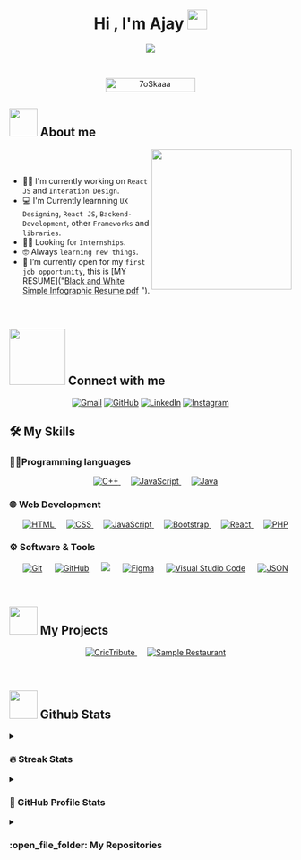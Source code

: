 <h1 align="center">Hi , I'm Ajay <img src="https://media.giphy.com/media/hvRJCLFzcasrR4ia7z/giphy.gif" width="35"></h1>
<p align="center">
  <a href="https://github.com/DenverCoder1/readme-typing-svg"><img src="https://readme-typing-svg.herokuapp.com?font=Time+New+Roman&color=%23C8BE25&size=25&center=true&vCenter=true&width=600&height=100&lines=Aspiring+Web+Developer;UI/UX+Designer;Interaction+Designer;Computer+Science+Student"></a>
</p>

<br>

<p align="center"> 
	<img src="https://komarev.com/ghpvc/?username=olapuajay&label=Profile%20views&color=0047AB&style=plastic?" alt="7oSkaaa" height=25px, width=160px/> 
</p>
	
## <picture><img src = "https://github.com/7oSkaaa/7oSkaaa/blob/main/Images/about_me.gif?raw=true" width = 50px></picture> About me

<picture> <img align="right" src="https://github.com/7oSkaaa/7oSkaaa/blob/main/Images/Right_Side.gif?raw=true" width = 250px></picture>

<br><br>

- :technologist: I'm currently working on `React JS` and `Interation Design`.
- :computer: I'm Currently learnning `UX Designing`, `React JS`, `Backend-Development`, other `Frameworks` and `libraries`.
- :student: Looking for `Internships`.
- :nerd_face: Always `learning new things`.
- :thinking: I’m currently open for my `first job opportunity`, this is [MY RESUME]("[Black and White Simple Infographic Resume.pdf](https://github.com/user-attachments/files/17318448/Black.and.White.Simple.Infographic.Resume.pdf)
").
<br>


## <picture> <img src="https://github.com/7oSkaaa/7oSkaaa/blob/main/Images/Connect-with-me.gif?raw=true" width="100px"> </picture> Connect with me
<p align="center">
	<a href="mailto:olapuajay@gmail.com"><img img src="https://img.shields.io/badge/gmail-%23EA4335.svg?style=plastic&logo=gmail&logoColor=white" alt="Gmail"/></a>
	<a href="https://github.com/olapuajay"><img src="https://img.shields.io/badge/github-%23181717.svg?style=plastic&logo=github&logoColor=white" alt="GitHub"/></a>
	<a href="https://www.linkedin.com/in/olapu-ajay/"><img src="https://img.shields.io/badge/linkedin-%230A66C2.svg?style=plastic&logo=linkedin&logoColor=white" alt="LinkedIn"/></a>
	<a href="https://www.instagram.com/_ajaypatel_18/"><img src="https://img.shields.io/badge/instagram-%23E4405F.svg?style=plastic&logo=instagram&logoColor=white" alt="Instagram"/></a>
</p>



## 🛠️ My Skills

### 🧑‍💻Programming languages

<p align="center"> 
  &emsp;
  <a href="https://www.w3schools.com/cpp/" target="_blank"> 
    <img alt="C++" src="https://img.shields.io/badge/C++%20-%2300599C.svg?style=plastic&logo=c%2B%2B&logoColor=white">
  </a> 
  &emsp;
  <a href="https://developer.mozilla.org/en-US/docs/Web/JavaScript" target="_blank"> 
     <img alt="JavaScript" src="https://img.shields.io/badge/JavaScript%20-%23F7DF1E.svg?style=plastic&logo=javascript&logoColor=black">
   </a>
  &emsp;
  <a href="https://www.java.com" target="_blank"> 
    <img alt="Java" src="https://img.shields.io/badge/Java-%23007396.svg?style=plastic&logo=java&logoColor=white">
  </a>
</p>

### 🌐 Web Development
<p align="center"> 
  &emsp; 
  <a href="https://www.w3.org/html/" target="_blank"> 
   <img alt="HTML" src="https://img.shields.io/badge/HTML5%20-%23E34F26.svg?style=plastic&logo=html5&logoColor=white">
  </a>   
  &emsp;
  <a href="https://www.w3schools.com/css/" target="_blank">
    <img alt="CSS" src="https://img.shields.io/badge/CSS%20-%231572B6.svg?style=plastic&logo=css3&logoColor=white">
  </a>
  &emsp;
  <a href="https://developer.mozilla.org/en-US/docs/Web/JavaScript" target="_blank"> 
     <img alt="JavaScript" src="https://img.shields.io/badge/JavaScript%20-%23F7DF1E.svg?style=plastic&logo=javascript&logoColor=black">
   </a>
  &emsp;
  <a href="https://getbootstrap.com/" target="_blank">
    <img alt="Bootstrap" src="https://img.shields.io/badge/Bootstrap%20-%23563D7C.svg?style=plastic&logo=bootstrap&logoColor=white">
  </a>
  &emsp;
  <a href="https://react.dev/" target="_blank">
    <img alt="React" src="https://img.shields.io/badge/react-%2361DAFB.svg?style=plastic&logo=React&logoColor=black">
  </a>
  &emsp;
  <a href="https://www.php.net/" target="_blank">
    <img alt="PHP" src="https://img.shields.io/badge/PHP-%23777BB4.svg?style=plastic&logo=php&logoColor=white">
  </a>
</p>

 ### ⚙️ Software & Tools
 
<p align="center">
  &emsp;
    <a href="#"><img alt="Git" src="https://img.shields.io/badge/Git%20-%23F05033.svg?style=plastic&logo=git&logoColor=white"></a>
  &emsp;
    <a href="#"><img alt="GitHub" src="https://img.shields.io/badge/github-%23181717.svg?style=plastic&logo=github&logoColor=white"></a>
  &emsp;
    <a href="#"><img src="https://img.shields.io/badge/mysql-%234479A1.svg?&style=plastic&logo=mysql&logoColor=white"/></a>
  &emsp;
    <a href="#"><img alt="Figma" src="https://img.shields.io/badge/figma-%23F24E1E.svg?style=plastic&logo=figma&logoColor=white"></a>
  &emsp;
    <a href="#"><img alt="Visual Studio Code" src="https://img.shields.io/badge/Visual%20Studio%20Code-0078d7.svg?style=plastic&logo=visual-studio-code&logoColor=white"></a>
&emsp;
    <a href="#"><img alt="JSON" img src="https://img.shields.io/badge/json-%23000000.svg?style=plastic&logo=json&logoColor=white"></a>
</p>


 

<br>

## <picture> <img src = "https://github.com/7oSkaaa/7oSkaaa/blob/main/Images/Front_End.gif?raw=true" width = 50px>  </picture> My Projects

<p align="center">
  &emsp;
  <a href="https://olapuajay.github.io/CricTriute/" target="_blank">
    <img alt="CricTribute" src="https://img.shields.io/badge/Project%201%20-%23E34F26.svg?style=plastic&logo=github&logoColor=white">
  </a>
  &emsp;
  <a href="https://restaurant-reactjs-web.netlify.app/" target="_blank">
    <img alt="Sample Restaurant" src="https://img.shields.io/badge/Project%202%20-%231572B6.svg?style=plastic&logo=github&logoColor=white">
  </a>
</p>

<br>


## <picture> <img src="https://github.com/7oSkaaa/7oSkaaa/blob/main/Images/Statistics.gif?raw=true" width="50px"> </picture> Github Stats

<details><summary><h3> 🔥 Streak Stats</h3></summary>

----	

<p align="center"><img src="https://github-readme-streak-stats.herokuapp.com/?user=olapuajay&theme=tokyonight_duo" alt="olapuajay" /></p>

</details>
  
<details><summary><h3>🤖 GitHub Profile Stats</h3></summary>

----
	
<p align="center">
    <a href="https://github.com/anuraghazra/github-readme-stats">
	    <img alt="olapuajay's Github Stats" src="https://github-readme-stats.vercel.app/api?username=olapuajay&show_icons=true&count_private=true&locale=en&theme=tokyonight&layout=compact" height="230px"/></a>
	  <img src="https://github-readme-stats.vercel.app/api/top-langs?username=olapuajay&langs_count=10&show_icons=true&locale=en&theme=tokyonight" alt="olapuajay" height="230px"/>
<br/>

  </p>
</details>

<details><summary><h3> :open_file_folder: My Repositories </h3></summary>

----
	
<div>
  <p align="center">
	<a href="https://github.com/olapuajay/CricTriute">
      		<img src="https://github-readme-stats.vercel.app/api/pin/?username=olapuajay&repo=CricTriute&theme=tokyonight" alt="GitHub Stats" />
    	</a>
	<a href="https://github.com/olapuajay/react_restaurant">
      		<img src="https://github-readme-stats.vercel.app/api/pin/?username=olapuajay&repo=react_restaurant&theme=tokyonight" alt="GitHub Stats" />
    	</a>
    <a href="https://github.com/olapuajay/Banking-Management-System">
      		<img src="https://github-readme-stats.vercel.app/api/pin/?username=olapuajay&repo=Banking-Management-System&theme=tokyonight" alt="GitHub Stats" />
    	</a>
    <a href="https://github.com/olapuajay/Library-Management-System">
      		<img src="https://github-readme-stats.vercel.app/api/pin/?username=olapuajay&repo=Library-Management-System&theme=tokyonight" alt="GitHub Stats" />
    	</a>
  </p>
</div>
</details>


</br></br>
